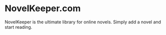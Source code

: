 # NovelKeeper.com
 NovelKeeper is the ultimate library for online novels. Simply add a novel and start reading.
